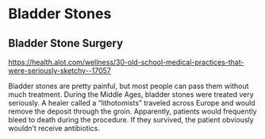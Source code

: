 # Bladder Stones

## Bladder Stone Surgery

<https://health.alot.com/wellness/30-old-school-medical-practices-that-were-seriously-sketchy--17057>

Bladder stones are pretty painful, but most people can pass them without much treatment. During the Middle Ages, bladder stones were treated very seriously. A healer called a “lithotomists” traveled across Europe and would remove the deposit through the groin. Apparently, patients would frequently bleed to death during the procedure. If they survived, the patient obviously wouldn’t receive antibiotics.
